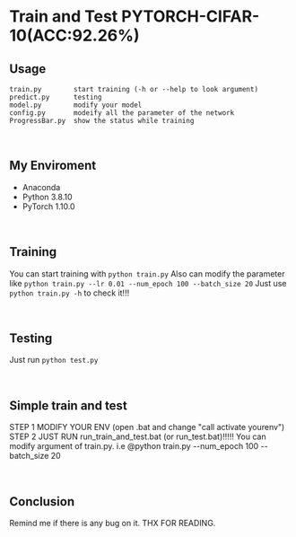 # Train and Test PYTORCH-CIFAR-10(ACC:92.26%)

## Usage
```
train.py        start training (-h or --help to look argument)
predict.py      testing
model.py        modify your model
config.py       modeify all the parameter of the network
ProgressBar.py  show the status while training
```
<br>

## My Enviroment
- Anaconda
- Python 3.8.10
- PyTorch 1.10.0

<br>

## Training
  You can start training with `python train.py`
  Also can modify the parameter like `python train.py --lr 0.01 --num_epoch 100 --batch_size 20`
  Just use `python train.py -h` to check it!!!

<br>

## Testing
  Just run `python test.py`

<br>

## Simple train and test
  STEP 1 MODIFY YOUR ENV (open .bat and change "call activate yourenv")
  STEP 2 JUST RUN run_train_and_test.bat (or run_test.bat)!!!!!
  You can modify argument of train.py.
  i.e @python train.py --num_epoch 100 --batch_size 20

<br>

## Conclusion
  Remind me if there is any bug on it. 
  THX FOR READING.
